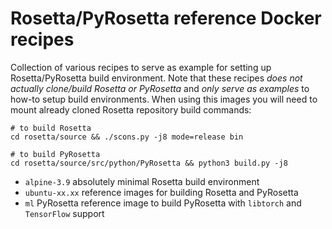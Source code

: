 
Rosetta/PyRosetta reference Docker recipes
==========================================

Collection of various recipes to serve as example for setting up Rosetta/PyRosetta build environment.
Note that these recipes _does not actually clone/build Rosetta or PyRosetta_ and _only serve as examples_ to
how-to setup build environments. When using this images you will need to mount already cloned Rosetta repository build commands:
```
# to build Rosetta
cd rosetta/source && ./scons.py -j8 mode=release bin

# to build PyRosetta
cd rosetta/source/src/python/PyRosetta && python3 build.py -j8
```

* `alpine-3.9` absolutely minimal Rosetta build environment
* `ubuntu-xx.xx` reference images for building Rosetta and PyRosetta
* `ml` PyRosetta reference image to build PyRosetta with `libtorch` and `TensorFlow`  support
